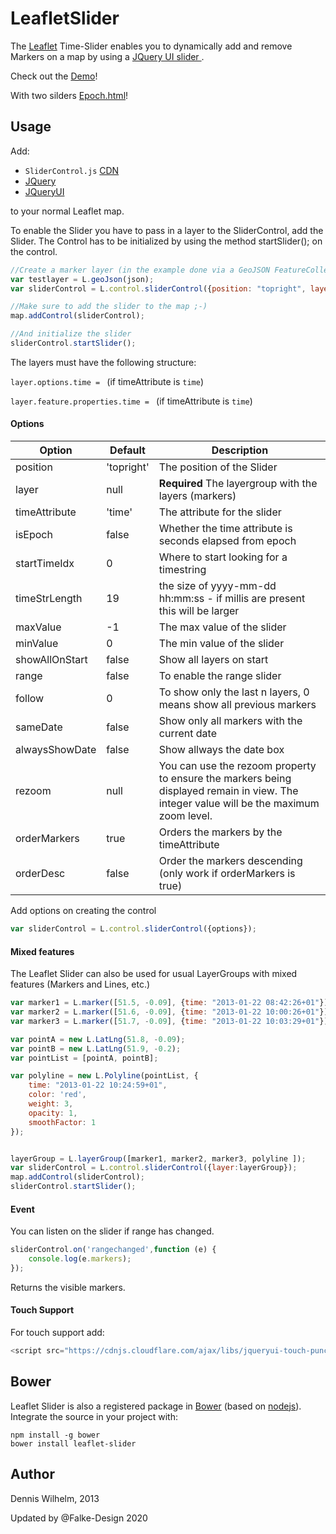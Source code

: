 LeafletSlider
=============

The [Leaflet](http://leafletjs.com/) Time-Slider enables you to dynamically add and remove Markers on a map by using a [JQuery UI slider
](http://jqueryui.com/slider/).


Check out the [Demo](https://falke-design.github.io/LeafletSlider/)!

With two silders [Epoch.html](https://falke-design.github.io/LeafletSlider/examples/epoch.html)!


Usage
-----
Add:
* ``SliderControl.js`` [CDN](https://cdn.jsdelivr.net/gh/Falke-Design/LeafletSlider/src/SliderControl.js)
* [JQuery](https://cdnjs.com/libraries/jquery)
* [JQueryUI](https://cdnjs.com/libraries/jqueryui)

to your normal Leaflet map.




To enable the Slider you have to pass in a layer to the SliderControl, add the Slider.
The Control has to be initialized by using the method startSlider(); on the control.

```javascript
//Create a marker layer (in the example done via a GeoJSON FeatureCollection)
var testlayer = L.geoJson(json);
var sliderControl = L.control.sliderControl({position: "topright", layer: testlayer});

//Make sure to add the slider to the map ;-)
map.addControl(sliderControl);

//And initialize the slider
sliderControl.startSlider();
````

The layers must have the following structure:

`layer.options.time = ` (if timeAttribute is `time`)

`layer.feature.properties.time = ` (if timeAttribute is `time`)

#### Options
| Option | Default | Description |
|---|---|---|
| position | 'topright' | The position of the Slider |
| layer | null | **Required** The layergroup with the layers (markers) |
| timeAttribute | 'time' | The attribute for the slider |
| isEpoch | false | Whether the time attribute is seconds elapsed from epoch |
| startTimeIdx | 0 | Where to start looking for a timestring|
| timeStrLength | 19  | the size of  yyyy-mm-dd hh:mm:ss - if millis are present this will be larger |
| maxValue | -1 | The max value of the slider |
| minValue | 0 | The min value of the slider |
|showAllOnStart| false | Show all layers on start|
|range| false | To enable the range slider|
| follow | 0 | To show only the last n layers, 0 means show all previous markers |
|sameDate| false | Show only all markers with the current date|
|alwaysShowDate| false | Show allways the date box|
|rezoom| null | You can use the rezoom property to ensure the markers being displayed remain in view. The integer value will be the maximum zoom level.|
|orderMarkers| true| Orders the markers by the timeAttribute |
|orderDesc| false | Order the markers descending (only work if orderMarkers is true)|

Add options on creating the control
```javascript
var sliderControl = L.control.sliderControl({options});
```

#### Mixed features 

The Leaflet Slider can also be used for usual LayerGroups with mixed features (Markers and Lines, etc.)
```javascript
var marker1 = L.marker([51.5, -0.09], {time: "2013-01-22 08:42:26+01"});
var marker2 = L.marker([51.6, -0.09], {time: "2013-01-22 10:00:26+01"});
var marker3 = L.marker([51.7, -0.09], {time: "2013-01-22 10:03:29+01"});

var pointA = new L.LatLng(51.8, -0.09);
var pointB = new L.LatLng(51.9, -0.2);
var pointList = [pointA, pointB];

var polyline = new L.Polyline(pointList, {
    time: "2013-01-22 10:24:59+01",
    color: 'red',
    weight: 3,
    opacity: 1,
    smoothFactor: 1
});


layerGroup = L.layerGroup([marker1, marker2, marker3, polyline ]);
var sliderControl = L.control.sliderControl({layer:layerGroup});
map.addControl(sliderControl);
sliderControl.startSlider();
````

#### Event
You can listen on the slider if range has changed.
```javascript
sliderControl.on('rangechanged',function (e) {
    console.log(e.markers);
});
```
Returns the visible markers.


#### Touch Support
For touch support add:
```javascript
<script src="https://cdnjs.cloudflare.com/ajax/libs/jqueryui-touch-punch/0.2.3/jquery.ui.touch-punch.min.js"></script>
````

Bower
----
Leaflet Slider is also a registered package in [Bower](http://bower.io/) (based on [nodejs](http://nodejs.org/)). Integrate the source in your project with:
```
npm install -g bower
bower install leaflet-slider
```




Author
-----
Dennis Wilhelm, 2013

Updated by @Falke-Design 2020